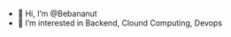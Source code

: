 - 👋 Hi, I’m @Bebananut
- 👀 I’m interested in Backend, Clound Computing, Devops

<!---
Bebananut/Bebananut is a ✨ special ✨ repository because its `README.md` (this file) appears on your GitHub profile.
You can click the Preview link to take a look at your changes.
--->
